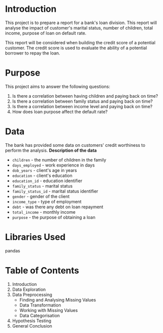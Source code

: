 # Introduction
This project is to prepare a report for a bank's loan division. This report will analyse the impact of customer's marital status, number of children, total income, purpose of loan on default rate.

This report will be considered when building the credit score of a potential customer. The credit score is used to evaluate the ability of a potential borrower to repay the loan.

# Purpose
This project aims to answer the following questions:
1. Is there a correlation between having children and paying back on time?
2. Is there a correlation between family status and paying back on time?
3. Is there a correlation between income level and paying back on time?
4. How does loan purpose affect the default rate?

# Data
The bank has provided some data on customers' credit worthiness to perform the analysis.
**Description of the data**
- `children` - the number of children in the family
- `days_employed` - work experience in days
- `dob_years` - client's age in years
- `education` - client's education
- `education_id` - education identifier
- `family_status` - marital status
- `family_status_id` - marital status identifier
- `gender` - gender of the client
- `income_type` - type of employment
- `debt` - was there any debt on loan repayment
- `total_income` - monthly income
- `purpose` - the purpose of obtaining a loan

# Libraries Used
pandas

# Table of Contents
1. Introduction
2. Data Exploration
3. Data Preprocessing
   - Finding and Analysing Missing Values
   - Data Transformation
   - Working with Missing Values
   - Data Categorisation
4. Hypothesis Testing
5. General Conclusion 
